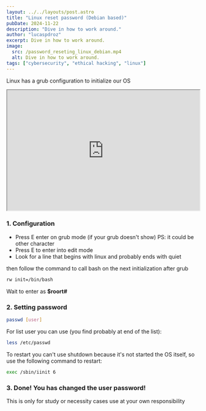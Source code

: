 ```yaml
---
layout: ../../layouts/post.astro
title: "Linux reset password (Debian based)"
pubDate: 2024-11-22
description: "Dive in how to work around."
author: "lucaspdroz"
excerpt: Dive in how to work around.
image:
  src: /password_reseting_linux_debian.mp4
  alt: Dive in how to work around.
tags: ["cybersecurity", "ethical hacking", "linux"]
---
```


Linux has a grub configuration to initialize our OS

<iframe width="100%" height="315" src="https://www.youtube.com/embed/t-C25ygqIA8"></iframe>

### 1. Configuration

- Press E enter on grub mode (if your grub doesn't show) PS: it could be other character
- Press E to enter into edit mode
- Look for a line that begins with linux and probably ends with quiet

then follow the command to call bash on the next initialization after grub

```bash
rw init=/bin/bash
```

Wait to enter as **$roort#**

### 2. Setting password

```sh
passwd [user]
```

For list user you can use (you find probably at end of the list):

```sh
less /etc/passwd
```

To restart you can't use shutdown because it's not started the OS itself, so use the following command to  restart:

```sh
exec /sbin/iinit 6
```

### 3. **Done! You has changed the user password!**

This is only for study or necessity cases use at your own responsibility
